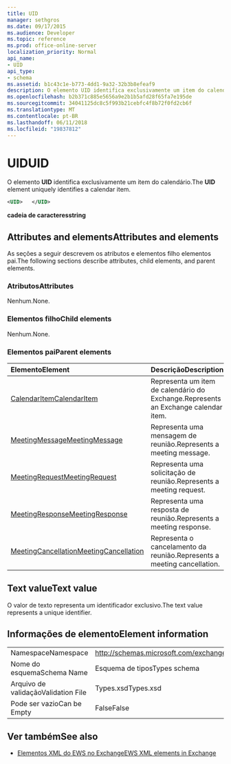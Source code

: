 ```yaml
---
title: UID
manager: sethgros
ms.date: 09/17/2015
ms.audience: Developer
ms.topic: reference
ms.prod: office-online-server
localization_priority: Normal
api_name:
- UID
api_type:
- schema
ms.assetid: b1c43c1e-b773-4dd1-9a32-32b3b8efeaf9
description: O elemento UID identifica exclusivamente um item do calendário.
ms.openlocfilehash: b2b371c885e5656a9e2b1b5afd28f65fa7e195de
ms.sourcegitcommit: 34041125dc8c5f993b21cebfc4f8b72f0fd2cb6f
ms.translationtype: MT
ms.contentlocale: pt-BR
ms.lasthandoff: 06/11/2018
ms.locfileid: "19837812"
---
```

# <a name="uid"></a><span data-ttu-id="99713-103">UID</span><span class="sxs-lookup"><span data-stu-id="99713-103">UID</span></span>

<span data-ttu-id="99713-104">O elemento **UID** identifica exclusivamente um item do calendário.</span><span class="sxs-lookup"><span data-stu-id="99713-104">The **UID** element uniquely identifies a calendar item.</span></span> 
  
```xml
<UID>   </UID>
```

 <span data-ttu-id="99713-105">**cadeia de caracteres**</span><span class="sxs-lookup"><span data-stu-id="99713-105">**string**</span></span>
## <a name="attributes-and-elements"></a><span data-ttu-id="99713-106">Attributes and elements</span><span class="sxs-lookup"><span data-stu-id="99713-106">Attributes and elements</span></span>

<span data-ttu-id="99713-107">As seções a seguir descrevem os atributos e elementos filho elementos pai.</span><span class="sxs-lookup"><span data-stu-id="99713-107">The following sections describe attributes, child elements, and parent elements.</span></span>
  
### <a name="attributes"></a><span data-ttu-id="99713-108">Atributos</span><span class="sxs-lookup"><span data-stu-id="99713-108">Attributes</span></span>

<span data-ttu-id="99713-109">Nenhum.</span><span class="sxs-lookup"><span data-stu-id="99713-109">None.</span></span>
  
### <a name="child-elements"></a><span data-ttu-id="99713-110">Elementos filho</span><span class="sxs-lookup"><span data-stu-id="99713-110">Child elements</span></span>

<span data-ttu-id="99713-111">Nenhum.</span><span class="sxs-lookup"><span data-stu-id="99713-111">None.</span></span>
  
### <a name="parent-elements"></a><span data-ttu-id="99713-112">Elementos pai</span><span class="sxs-lookup"><span data-stu-id="99713-112">Parent elements</span></span>

|<span data-ttu-id="99713-113">**Elemento**</span><span class="sxs-lookup"><span data-stu-id="99713-113">**Element**</span></span>|<span data-ttu-id="99713-114">**Descrição**</span><span class="sxs-lookup"><span data-stu-id="99713-114">**Description**</span></span>|
|:-----|:-----|
|[<span data-ttu-id="99713-115">CalendarItem</span><span class="sxs-lookup"><span data-stu-id="99713-115">CalendarItem</span></span>](calendaritem.md) <br/> |<span data-ttu-id="99713-116">Representa um item de calendário do Exchange.</span><span class="sxs-lookup"><span data-stu-id="99713-116">Represents an Exchange calendar item.</span></span>  <br/> |
|[<span data-ttu-id="99713-117">MeetingMessage</span><span class="sxs-lookup"><span data-stu-id="99713-117">MeetingMessage</span></span>](meetingmessage.md) <br/> |<span data-ttu-id="99713-118">Representa uma mensagem de reunião.</span><span class="sxs-lookup"><span data-stu-id="99713-118">Represents a meeting message.</span></span>  <br/> |
|[<span data-ttu-id="99713-119">MeetingRequest</span><span class="sxs-lookup"><span data-stu-id="99713-119">MeetingRequest</span></span>](meetingrequest.md) <br/> |<span data-ttu-id="99713-120">Representa uma solicitação de reunião.</span><span class="sxs-lookup"><span data-stu-id="99713-120">Represents a meeting request.</span></span>  <br/> |
|[<span data-ttu-id="99713-121">MeetingResponse</span><span class="sxs-lookup"><span data-stu-id="99713-121">MeetingResponse</span></span>](meetingresponse.md) <br/> |<span data-ttu-id="99713-122">Representa uma resposta de reunião.</span><span class="sxs-lookup"><span data-stu-id="99713-122">Represents a meeting response.</span></span>  <br/> |
|[<span data-ttu-id="99713-123">MeetingCancellation</span><span class="sxs-lookup"><span data-stu-id="99713-123">MeetingCancellation</span></span>](meetingcancellation.md) <br/> |<span data-ttu-id="99713-124">Representa o cancelamento da reunião.</span><span class="sxs-lookup"><span data-stu-id="99713-124">Represents a meeting cancellation.</span></span>  <br/> |
   
## <a name="text-value"></a><span data-ttu-id="99713-125">Text value</span><span class="sxs-lookup"><span data-stu-id="99713-125">Text value</span></span>

<span data-ttu-id="99713-126">O valor de texto representa um identificador exclusivo.</span><span class="sxs-lookup"><span data-stu-id="99713-126">The text value represents a unique identifier.</span></span>
  
## <a name="element-information"></a><span data-ttu-id="99713-127">Informações de elemento</span><span class="sxs-lookup"><span data-stu-id="99713-127">Element information</span></span>

|||
|:-----|:-----|
|<span data-ttu-id="99713-128">Namespace</span><span class="sxs-lookup"><span data-stu-id="99713-128">Namespace</span></span>  <br/> |http://schemas.microsoft.com/exchange/services/2006/types  <br/> |
|<span data-ttu-id="99713-129">Nome do esquema</span><span class="sxs-lookup"><span data-stu-id="99713-129">Schema Name</span></span>  <br/> |<span data-ttu-id="99713-130">Esquema de tipos</span><span class="sxs-lookup"><span data-stu-id="99713-130">Types schema</span></span>  <br/> |
|<span data-ttu-id="99713-131">Arquivo de validação</span><span class="sxs-lookup"><span data-stu-id="99713-131">Validation File</span></span>  <br/> |<span data-ttu-id="99713-132">Types.xsd</span><span class="sxs-lookup"><span data-stu-id="99713-132">Types.xsd</span></span>  <br/> |
|<span data-ttu-id="99713-133">Pode ser vazio</span><span class="sxs-lookup"><span data-stu-id="99713-133">Can be Empty</span></span>  <br/> |<span data-ttu-id="99713-134">False</span><span class="sxs-lookup"><span data-stu-id="99713-134">False</span></span>  <br/> |
   
## <a name="see-also"></a><span data-ttu-id="99713-135">Ver também</span><span class="sxs-lookup"><span data-stu-id="99713-135">See also</span></span>



- [<span data-ttu-id="99713-136">Elementos XML do EWS no Exchange</span><span class="sxs-lookup"><span data-stu-id="99713-136">EWS XML elements in Exchange</span></span>](ews-xml-elements-in-exchange.md)

